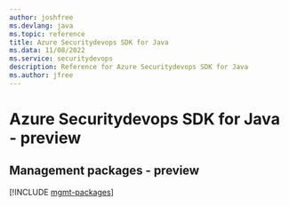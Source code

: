 ```yaml
---
author: joshfree
ms.devlang: java
ms.topic: reference
title: Azure Securitydevops SDK for Java
ms.data: 11/08/2022
ms.service: securitydevops
description: Reference for Azure Securitydevops SDK for Java
ms.author: jfree
---
```

# Azure Securitydevops SDK for Java - preview

## Management packages - preview
[!INCLUDE [mgmt-packages](securitydevops-mgmt-index.md)]